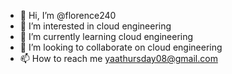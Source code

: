 - 👋 Hi, I’m @florence240
- 👀 I’m interested in cloud engineering
- 🌱 I’m currently learning cloud engineering
- 💞️ I’m looking to collaborate on cloud engineering
- 📫 How to reach me yaathursday08@gmail.com

<!---
florence240/florence240 is a ✨ special ✨ repository because its `README.md` (this file) appears on your GitHub profile.
You can click the Preview link to take a look at your changes.
--->
